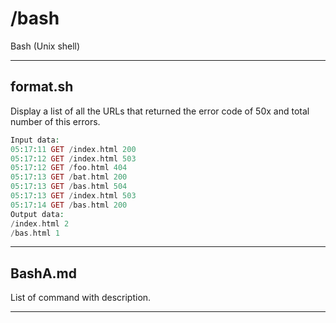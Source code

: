 # /bash
Bash (Unix shell)

------------------------------------------------------------
## format.sh
Display a list of all the URLs that returned the error code of 50x and total number of this errors.
```php
Input data:
05:17:11 GET /index.html 200
05:17:12 GET /index.html 503
05:17:12 GET /foo.html 404
05:17:13 GET /bat.html 200
05:17:13 GET /bas.html 504
05:17:13 GET /index.html 503
05:17:14 GET /bas.html 200
Output data:
/index.html 2
/bas.html 1
```
------------------------------------------------------------
## BashA.md
List of command with description. 

------------------------------------------------------------
